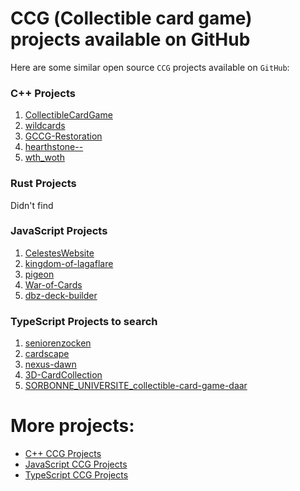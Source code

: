 # CCG (Сollectible card game) projects available on GitHub

Here are some similar open source `CCG` projects available on `GitHub`:

### C++ Projects
1. [CollectibleCardGame](https://github.com/SemyonHoyrish/CollectibleCardGame)
2. [wildcards](https://github.com/kilikfan/wildcards)
3. [GCCG-Restoration](https://github.com/lesserfish/GCCG-Restoration)
4. [hearthstone--](https://github.com/mcruz199/hearthstone--)
5. [wth_woth](https://github.com/zie87/wth_woth)

### Rust Projects
Didn't find

### JavaScript Projects
1. [CelestesWebsite](https://github.com/lucasfepe/CelestesWebsite)
2. [kingdom-of-lagaflare](https://github.com/gkydev/kingdom-of-lagaflare)
3. [pigeon](https://github.com/belaburrito/pigeon)
4. [War-of-Cards](https://github.com/AlNikZa/War-of-Cards)
5. [dbz-deck-builder](https://github.com/MrPotatomoto/dbz-deck-builder)

### TypeScript Projects to search
1. [seniorenzocken](https://github.com/screendriver/seniorenzocken)
2. [cardscape](https://github.com/zoe-zentner/cardscape)
3. [nexus-dawn](https://github.com/dustinstacy/nexus-dawn)
4. [3D-CardCollection](https://github.com/Kanishk2Kumar/3D-CardCollection)
5. [SORBONNE_UNIVERSITE_collectible-card-game-daar](https://github.com/ottodpc/SORBONNE_UNIVERSITE_collectible-card-game-daar)

# More projects:
- [C++ CCG Projects](https://github.com/search?q=collectible+card+game+language%3AC%2B%2B&sort=stars)
- [JavaScript CCG Projects](https://github.com/search?q=collectible+card+game+language%3AJavaScript&sort=stars)
- [TypeScript CCG Projects](https://github.com/search?q=collectible+card+game+language%3ATypeScript&sort=stars)


